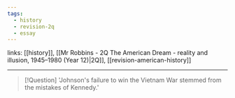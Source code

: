 ```yaml
---
tags:
  - history
  - revision-2q
  - essay
---
```

links: [[history]], [[Mr Robbins - 2Q The American Dream - reality and illusion, 1945–1980 (Year 12)|2Q]], [[revision-american-history]]

***

>[!Question]
>'Johnson's failure to win the Vietnam War stemmed from the mistakes of Kennedy.'